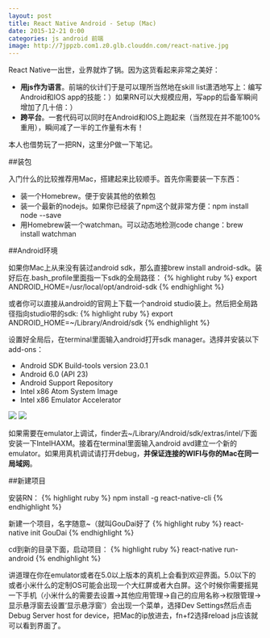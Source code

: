 ```yaml
---
layout: post
title: React Native Android - Setup (Mac)
date: 2015-12-21 0:00
categories: js android 前端
image: http://7jppzb.com1.z0.glb.clouddn.com/react-native.jpg
---
```



React Native一出世，业界就炸了锅。因为这货看起来非常之美好：

- **用js作为语言**。前端的伙计们于是可以理所当然地在skill list潇洒地写上：编写Android和IOS app的技能：）如果RN可以大规模应用，写app的后备军瞬间增加了几十倍：）
- **跨平台**。一套代码可以同时在Android和IOS上跑起来（当然现在并不能100%重用），瞬间减了一半的工作量有木有！

本人也借势玩了一把RN，这里分P做一下笔记。

##装包

入门什么的比较推荐用Mac，搭建起来比较顺手。首先你需要装一下东西：

- 装一个Homebrew。便于安装其他的依赖包
- 装一个最新的nodejs。如果你已经装了npm这个就非常方便：npm install node --save
- 用Homebrew装一个watchman。可以动态地检测code change：brew install watchman

##Android环境

如果你Mac上从来没有装过android sdk，那么直接brew install android-sdk。装好后在.bash_profile里面指一下sdk的全局路径：
{% highlight ruby %}
export ANDROID_HOME=/usr/local/opt/android-sdk
{% endhighlight %}

或者你可以直接从android的官网上下载一个android studio装上。然后把全局路径指向studio带的sdk:
{% highlight ruby %}
export ANDROID_HOME=~/Library/Android/sdk
{% endhighlight %}

设置好全局后，在terminal里面输入android打开sdk manager。选择并安装以下add-ons：

- Android SDK Build-tools version 23.0.1
- Android 6.0 (API 23)
- Android Support Repository
- Intel x86 Atom System Image
- Intel x86 Emulator Accelerator

<img src="http://7jppzb.com1.z0.glb.clouddn.com/AndroidSDK1.png">
<img src="http://7jppzb.com1.z0.glb.clouddn.com/AndroidSDK2.png">

如果需要在emulator上调试，finder去~/Library/Android/sdk/extras/intel/下面安装一下IntelHAXM。接着在terminal里面输入android avd建立一个新的emulator。如果用真机调试请打开debug，**并保证连接的WIFI与你的Mac在同一局域网**。

##新建项目

安装RN：
{% highlight ruby %}
npm install -g react-native-cli
{% endhighlight %}

新建一个项目，名字随意~（就叫GouDai好了
{% highlight ruby %}
react-native init GouDai
{% endhighlight %}

cd到新的目录下面，启动项目：
{% highlight ruby %}
react-native run-android
{% endhighlight %}

讲道理在你在emulator或者在5.0以上版本的真机上会看到欢迎界面。5.0以下的或者小米什么的定制OS可能会出现一个大红屏或者大白屏。这个时候你需要摇晃一下手机（小米什么的需要去设置->其他应用管理->自己的应用名称->权限管理-> 显示悬浮窗去设置‘显示悬浮窗’）会出现一个菜单，选择Dev Settings然后点击Debug Server host for device，把Mac的ip放进去，fn+f2选择reload js应该就可以看到界面了。




